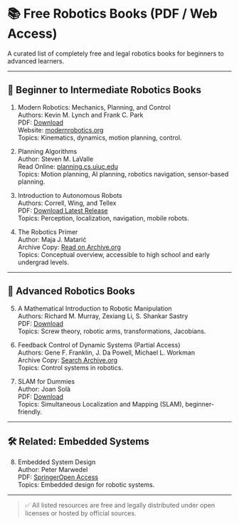 # 📚 Free Robotics Books (PDF / Web Access)

A curated list of completely free and legal robotics books for beginners to advanced learners.

---

## 🧠 Beginner to Intermediate Robotics Books

1. Modern Robotics: Mechanics, Planning, and Control  
   Authors: Kevin M. Lynch and Frank C. Park  
   PDF: [Download](https://hades.mech.northwestern.edu/images/7/7f/ModernRobotics-Chapters1-14.pdf)  
   Website: [modernrobotics.org](https://modernrobotics.org/)  
   Topics: Kinematics, dynamics, motion planning, control.

2. Planning Algorithms  
   Author: Steven M. LaValle  
   Read Online: [planning.cs.uiuc.edu](https://planning.cs.uiuc.edu/)  
   Topics: Motion planning, AI planning, robotics navigation, sensor-based planning.

3. Introduction to Autonomous Robots  
   Authors: Correll, Wing, and Tellex  
   PDF: [Download Latest Release](https://github.com/correll/Introduction-to-Autonomous-Robots/releases/latest)  
   Topics: Perception, localization, navigation, mobile robots.

4. The Robotics Primer  
   Author: Maja J. Matarić  
   Archive Copy: [Read on Archive.org](https://archive.org/details/TheRoboticsPrimerMajaMatari/page/n5/mode/2up)  
   Topics: Conceptual overview, accessible to high school and early undergrad levels.

---

## 🤖 Advanced Robotics Books

5. A Mathematical Introduction to Robotic Manipulation  
   Authors: Richard M. Murray, Zexiang Li, S. Shankar Sastry  
   PDF: [Download](https://www.cds.caltech.edu/~murray/mlswiki/images/6/6a/MurrayLiSastry.pdf)  
   Topics: Screw theory, robotic arms, transformations, Jacobians.

6. Feedback Control of Dynamic Systems (Partial Access)  
   Authors: Gene F. Franklin, J. Da Powell, Michael L. Workman  
   Archive Copy: [Search Archive.org](https://archive.org)  
   Topics: Control systems in robotics.

7. SLAM for Dummies  
   Author: Joan Solà  
   PDF: [Download](https://joan-sola.github.io/JoanSola/eng/slam_for_dummies.pdf)  
   Topics: Simultaneous Localization and Mapping (SLAM), beginner-friendly.

---

## 🛠️ Related: Embedded Systems

8. Embedded System Design  
   Author: Peter Marwedel  
   PDF: [SpringerOpen Access](https://link.springer.com/book/10.1007/978-94-007-0257-7)  
   Topics: Embedded design for robotic systems.

---

> ✅ All listed resources are free and legally distributed under open licenses or hosted by official sources.
